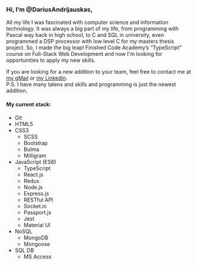<h3>Hi, I’m @DariusAndrijauskas,</h3>

<p>All my life I was fascinated with computer science and information technology. It was always a big part of my life, from programming with Pascal way back in high school, to C and SQL in university, even programmed a DSP processor with low level C for my masters thesis project. So, I made the big leap! Finished Code Academy’s “TypeScript” course on Full-Stack Web Development and now I'm looking for opportunities to apply my new skills.</p>

<p>If you are looking for a new addition to your team, feel free to contact me at <a href="mailto:darius.andrijauskas@gmail.com">my gMail</a> or <a href="https://www.linkedin.com/in/darius-andrijauskas/">my LinkedIn</a>.<br>
P.S. I have many talens and skills and programming is just the newest addition.</p>

<h4>My current stack:</h4>
<ul>
  <li>Git</li>
  <li>HTML5</li>
  <li>CSS3
    <ul>
      <li>SCSS</li>
      <li>Bootstrap</li>
      <li>Bulma</li>
      <li>Milligram</li>
    </ul>
  </li>
  <li>JavaScript (ES6)
    <ul>
      <li>TypeScript</li>
      <li>React.js</li>
      <li>Redux</li>  
      <li>Node.js</li>
      <li>Express.js</li>
      <li>RESTful API</li>
      <li>Socket.io</li>
      <li>Passport.js</li>
      <li>Jest</li>
      <li>Material UI</li>
    </ul>
  </li>
  <li>NoSQL
    <ul>
      <li>MongoDB</li>
      <li>Mongoose</li>
    </ul>
  </li>
  <li> SQL DB
    <ul>
      <li>MS Access</li>
    </ul>
  </li>
</ul>
